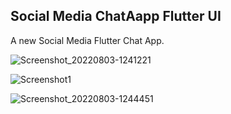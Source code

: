 ## Social Media ChatAapp Flutter UI

A new Social Media Flutter Chat App.



![Screenshot_20220803-1241221](https://user-images.githubusercontent.com/80768545/182557923-69ce81ce-dea6-4d74-98ae-41b3f6281db8.jpg)




![Screenshot1](https://user-images.githubusercontent.com/80768545/182558586-b645b3e0-140a-4ddb-b7e9-5404ac56e994.jpg)




![Screenshot_20220803-1244451](https://user-images.githubusercontent.com/80768545/182558821-f9bd5d72-b17b-490b-96a3-5eca33cb0505.jpg)
